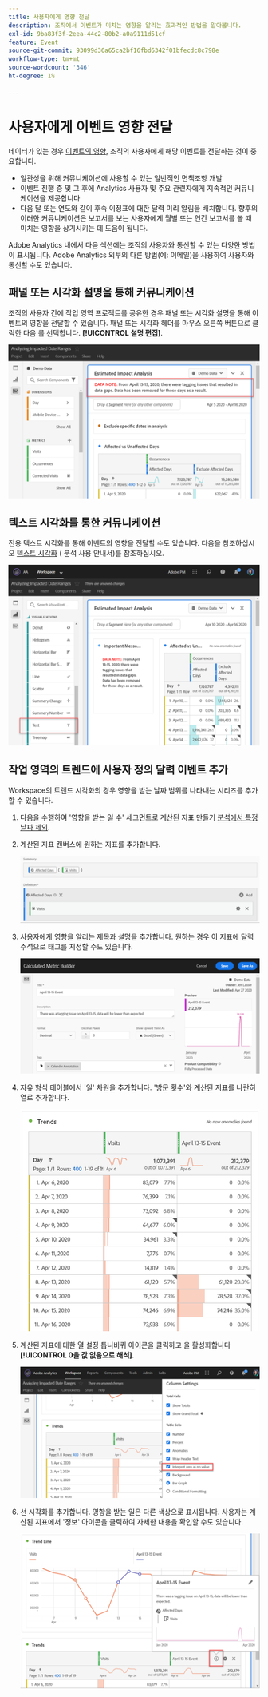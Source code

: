 ```yaml
---
title: 사용자에게 영향 전달
description: 조직에서 이벤트가 미치는 영향을 알리는 효과적인 방법을 알아봅니다.
exl-id: 9ba83f3f-2eea-44c2-80b2-a0a9111d51cf
feature: Event
source-git-commit: 93099d36a65ca2bf16fbd6342f01bfecdc8c798e
workflow-type: tm+mt
source-wordcount: '346'
ht-degree: 1%

---
```


# 사용자에게 이벤트 영향 전달

데이터가 있는 경우 [이벤트의 영향](overview.md), 조직의 사용자에게 해당 이벤트를 전달하는 것이 중요합니다.

* 일관성을 위해 커뮤니케이션에 사용할 수 있는 일반적인 면책조항 개발
* 이벤트 진행 중 및 그 후에 Analytics 사용자 및 주요 관련자에게 지속적인 커뮤니케이션을 제공합니다
* 다음 달 또는 연도와 같이 후속 이정표에 대한 달력 미리 알림을 배치합니다. 향후의 이러한 커뮤니케이션은 보고서를 보는 사용자에게 월별 또는 연간 보고서를 볼 때 미치는 영향을 상기시키는 데 도움이 됩니다.

Adobe Analytics 내에서 다음 섹션에는 조직의 사용자와 통신할 수 있는 다양한 방법이 표시됩니다. Adobe Analytics 외부의 다른 방법(예: 이메일)을 사용하여 사용자와 통신할 수도 있습니다.

## 패널 또는 시각화 설명을 통해 커뮤니케이션

조직의 사용자 간에 작업 영역 프로젝트를 공유한 경우 패널 또는 시각화 설명을 통해 이벤트의 영향을 전달할 수 있습니다. 패널 또는 시각화 헤더를 마우스 오른쪽 버튼으로 클릭한 다음 를 선택합니다. **[!UICONTROL 설명 편집]**.

![패널 설명](assets/panel_description.png)

## 텍스트 시각화를 통한 커뮤니케이션

전용 텍스트 시각화를 통해 이벤트의 영향을 전달할 수도 있습니다. 다음을 참조하십시오 [텍스트 시각화](/help/analyze/analysis-workspace/visualizations/text.md) ( 분석 사용 안내서)를 참조하십시오.

![텍스트 시각화](assets/text_visualization.png)

## 작업 영역의 트렌드에 사용자 정의 달력 이벤트 추가

Workspace의 트렌드 시각화의 경우 영향을 받는 날짜 범위를 나타내는 시리즈를 추가할 수 있습니다.

1. 다음을 수행하여 &#39;영향을 받는 일 수&#39; 세그먼트로 계산된 지표 만들기 [분석에서 특정 날짜 제외](segments.md).
1. 계산된 지표 캔버스에 원하는 지표를 추가합니다.

   ![지표](assets/calcmetric_event.png)

1. 사용자에게 영향을 알리는 제목과 설명을 추가합니다. 원하는 경우 이 지표에 달력 주석으로 태그를 지정할 수도 있습니다.

   ![제목 및 설명](assets/calcmetric_title_description.png)

1. 자유 형식 테이블에서 &#39;일&#39; 차원을 추가합니다. &#39;방문 횟수&#39;와 계산된 지표를 나란히 열로 추가합니다.

   ![자유 형식 테이블](assets/calcmetric_freeform.png)

1. 계산된 지표에 대한 열 설정 톱니바퀴 아이콘을 클릭하고 을 활성화합니다 **[!UICONTROL 0을 값 없음으로 해석]**.

   ![계산된 지표 설정](assets/calcmetric_zero_no_value.png)

1. 선 시각화를 추가합니다. 영향을 받는 일은 다른 색상으로 표시됩니다. 사용자는 계산된 지표에서 &#39;정보&#39; 아이콘을 클릭하여 자세한 내용을 확인할 수도 있습니다.

   ![정보 아이콘](assets/calcmetric_infoicon.png)


